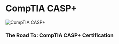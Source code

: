 # CompTIA CASP+
![CompTIA CASP+](https://images.credly.com/size/340x340/images/7b0fab0d-c9d5-409d-bdc0-1772143cdab1/CompTIA_CASP_2Bce.png "CompTIA CASP+")
### The Road To: CompTIA CASP+ Certification
